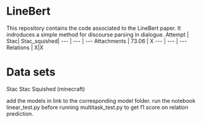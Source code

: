# LineBert
This repository contains the code associated to the LineBert paper. It indroduces a simple method for discourse parsing in dialogue.
Attempt | Stac| Stac_squished|
--- | --- | --- 
Attachments | 73.06 | X 
--- | --- | --- 
Relations | X|X

# Data sets 
Stac
Stac Squished
(minecraft)


add the models in link to the corresponding model folder. run the notebook linear_test.py before running multitask_test.py to get f1 score on relation prediction.
